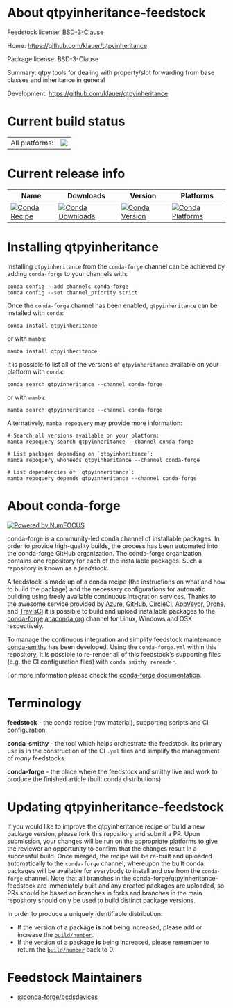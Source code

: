 About qtpyinheritance-feedstock
===============================

Feedstock license: [BSD-3-Clause](https://github.com/conda-forge/qtpyinheritance-feedstock/blob/main/LICENSE.txt)

Home: https://github.com/klauer/qtpyinheritance

Package license: BSD-3-Clause

Summary: qtpy tools for dealing with property/slot forwarding from base classes and inheritance in general

Development: https://github.com/klauer/qtpyinheritance

Current build status
====================


<table><tr><td>All platforms:</td>
    <td>
      <a href="https://dev.azure.com/conda-forge/feedstock-builds/_build/latest?definitionId=9494&branchName=main">
        <img src="https://dev.azure.com/conda-forge/feedstock-builds/_apis/build/status/qtpyinheritance-feedstock?branchName=main">
      </a>
    </td>
  </tr>
</table>

Current release info
====================

| Name | Downloads | Version | Platforms |
| --- | --- | --- | --- |
| [![Conda Recipe](https://img.shields.io/badge/recipe-qtpyinheritance-green.svg)](https://anaconda.org/conda-forge/qtpyinheritance) | [![Conda Downloads](https://img.shields.io/conda/dn/conda-forge/qtpyinheritance.svg)](https://anaconda.org/conda-forge/qtpyinheritance) | [![Conda Version](https://img.shields.io/conda/vn/conda-forge/qtpyinheritance.svg)](https://anaconda.org/conda-forge/qtpyinheritance) | [![Conda Platforms](https://img.shields.io/conda/pn/conda-forge/qtpyinheritance.svg)](https://anaconda.org/conda-forge/qtpyinheritance) |

Installing qtpyinheritance
==========================

Installing `qtpyinheritance` from the `conda-forge` channel can be achieved by adding `conda-forge` to your channels with:

```
conda config --add channels conda-forge
conda config --set channel_priority strict
```

Once the `conda-forge` channel has been enabled, `qtpyinheritance` can be installed with `conda`:

```
conda install qtpyinheritance
```

or with `mamba`:

```
mamba install qtpyinheritance
```

It is possible to list all of the versions of `qtpyinheritance` available on your platform with `conda`:

```
conda search qtpyinheritance --channel conda-forge
```

or with `mamba`:

```
mamba search qtpyinheritance --channel conda-forge
```

Alternatively, `mamba repoquery` may provide more information:

```
# Search all versions available on your platform:
mamba repoquery search qtpyinheritance --channel conda-forge

# List packages depending on `qtpyinheritance`:
mamba repoquery whoneeds qtpyinheritance --channel conda-forge

# List dependencies of `qtpyinheritance`:
mamba repoquery depends qtpyinheritance --channel conda-forge
```


About conda-forge
=================

[![Powered by
NumFOCUS](https://img.shields.io/badge/powered%20by-NumFOCUS-orange.svg?style=flat&colorA=E1523D&colorB=007D8A)](https://numfocus.org)

conda-forge is a community-led conda channel of installable packages.
In order to provide high-quality builds, the process has been automated into the
conda-forge GitHub organization. The conda-forge organization contains one repository
for each of the installable packages. Such a repository is known as a *feedstock*.

A feedstock is made up of a conda recipe (the instructions on what and how to build
the package) and the necessary configurations for automatic building using freely
available continuous integration services. Thanks to the awesome service provided by
[Azure](https://azure.microsoft.com/en-us/services/devops/), [GitHub](https://github.com/),
[CircleCI](https://circleci.com/), [AppVeyor](https://www.appveyor.com/),
[Drone](https://cloud.drone.io/welcome), and [TravisCI](https://travis-ci.com/)
it is possible to build and upload installable packages to the
[conda-forge](https://anaconda.org/conda-forge) [anaconda.org](https://anaconda.org/)
channel for Linux, Windows and OSX respectively.

To manage the continuous integration and simplify feedstock maintenance
[conda-smithy](https://github.com/conda-forge/conda-smithy) has been developed.
Using the ``conda-forge.yml`` within this repository, it is possible to re-render all of
this feedstock's supporting files (e.g. the CI configuration files) with ``conda smithy rerender``.

For more information please check the [conda-forge documentation](https://conda-forge.org/docs/).

Terminology
===========

**feedstock** - the conda recipe (raw material), supporting scripts and CI configuration.

**conda-smithy** - the tool which helps orchestrate the feedstock.
                   Its primary use is in the construction of the CI ``.yml`` files
                   and simplify the management of *many* feedstocks.

**conda-forge** - the place where the feedstock and smithy live and work to
                  produce the finished article (built conda distributions)


Updating qtpyinheritance-feedstock
==================================

If you would like to improve the qtpyinheritance recipe or build a new
package version, please fork this repository and submit a PR. Upon submission,
your changes will be run on the appropriate platforms to give the reviewer an
opportunity to confirm that the changes result in a successful build. Once
merged, the recipe will be re-built and uploaded automatically to the
`conda-forge` channel, whereupon the built conda packages will be available for
everybody to install and use from the `conda-forge` channel.
Note that all branches in the conda-forge/qtpyinheritance-feedstock are
immediately built and any created packages are uploaded, so PRs should be based
on branches in forks and branches in the main repository should only be used to
build distinct package versions.

In order to produce a uniquely identifiable distribution:
 * If the version of a package **is not** being increased, please add or increase
   the [``build/number``](https://docs.conda.io/projects/conda-build/en/latest/resources/define-metadata.html#build-number-and-string).
 * If the version of a package **is** being increased, please remember to return
   the [``build/number``](https://docs.conda.io/projects/conda-build/en/latest/resources/define-metadata.html#build-number-and-string)
   back to 0.

Feedstock Maintainers
=====================

* [@conda-forge/pcdsdevices](https://github.com/orgs/conda-forge/teams/pcdsdevices/)

